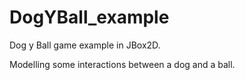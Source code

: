 # DogYBall_example
Dog y Ball game example in JBox2D.

Modelling some interactions between a dog and a ball.

